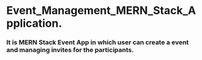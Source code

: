 # Event_Management_MERN_Stack_Application.


### It is MERN Stack Event App in which user can create a event and managing invites for the participants.
